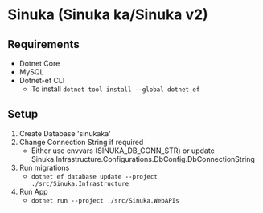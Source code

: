 # Sinuka (Sinuka ka/Sinuka v2)

## Requirements
- Dotnet Core
- MySQL
- Dotnet-ef CLI
    - To install <code>dotnet tool install --global dotnet-ef</code>

## Setup
1. Create Database 'sinukaka'
3. Change Connection String if required
    - Either use envvars (SINUKA_DB_CONN_STR) or update Sinuka.Infrastructure.Configurations.DbConfig.DbConnectionString
2. Run migrations
    - <code>dotnet ef database update --project ./src/Sinuka.Infrastructure</code>
3. Run App
    - <code>dotnet run --project ./src/Sinuka.WebAPIs</code>
